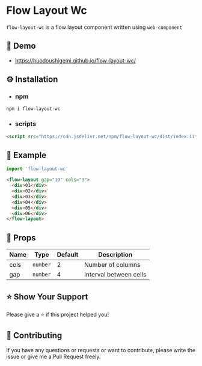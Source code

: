 # Flow Layout Wc

`flow-layout-wc` is a flow layout component written using `web-component`

<!-- It can support running in various frameworks, such as React and Vue -->

## 🌈 Demo

- https://huodoushigemi.github.io/flow-layout-wc/

## ⚙️ Installation

- ### npm

```shell
npm i flow-layout-wc
```

- ### scripts

```html
<script src="https://cdn.jsdelivr.net/npm/flow-layout-wc/dist/index.iife.js" />
```

## 🦄 Example

```js
import 'flow-layout-wc'
```

```html
<flow-layout gap="10" cols="3">
  <div>01</div>
  <div>02</div>
  <div>03</div>
  <div>04</div>
  <div>05</div>
  <div>06</div>
</flow-layout>
```

## 📄 Props

| Name | Type     | Default | Description            |
| ---- | -------- | ------- | ---------------------- |
| cols | `number` | 2       | Number of columns      |
| gap  | `number` | 4       | Interval between cells |

## ⭐️ Show Your Support

Please give a ⭐️ if this project helped you!

## 👏 Contributing

If you have any questions or requests or want to contribute, please write the issue or give me a Pull Request freely.
